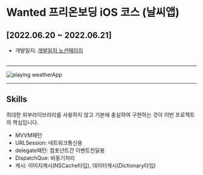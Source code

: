 # Wanted 프리온보딩 iOS 코스 (날씨앱)

## &#91;2022.06.20 ~ 2022.06.21&#93;

- 개발일지: <a href="https://inquisitive-mandrill-30f.notion.site/cd9ee2b0b2e548518c3c6230134fd495" target="_blank">개발일지 노션페이지</a>
<br><br>

___

<img src="https://kirkim.github.io/assets/storage/weatherApp/weatherApp1.gif" style="max-width:170px" alt="playing weatherApp">

___

## Skills
최대한 외부라이브러리를 사용하지 않고 기본에 충실하여 구현하는 것이 이번 프로젝트의 핵심입니다.

- MVVM패턴
- URLSession: 네트워크통신용
- delegate패턴: 컴포넌트간 이벤트전달용
- DispatchQue: 비동기처리
- 캐시: 이미지캐시(NSCache타입), 데이터캐시(Dictionary타입)
